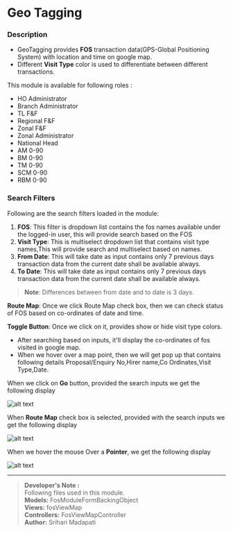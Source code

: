 # Geo Tagging 

### Description

* GeoTagging provides **FOS** transaction data(GPS-Global Positioning System) with location and time on google map.
* Different **Visit Type** color is used to differentiate between different transactions.

This module is available for following roles :

 * HO Administrator
 * Branch Administrator
 * TL F&F
 * Regional F&F
 * Zonal F&F
 * Zonal Administrator
 * National Head
 * AM 0-90
 * BM 0-90
 * TM 0-90
 * SCM 0-90
 * RBM 0-90

### Search Filters

Following are the search filters loaded in the module: 

1. **FOS**: This filter is dropdown list contains the fos names available under the logged-in user, this will provide search based on the FOS   
2. **Visit Type**: This is multiselect dropdown list that contains visit type names,This will provide search and multiselect based on names.     
3. **From Date**: This will take date as input contains only 7 previous days transaction data from the current date shall be available always.     
4. **To Date**: This will take date as input contains only 7 previous days transaction data from the current date shall be available always.    

> **Note**: Differences between from date and to date is 3 days.

**Route Map**: Once we click Route Map check box, then we can check status of FOS based on co-ordinates of date and time.

**Toggle Button**: Once we click on it, provides show or hide visit type colors.

* After searching based on inputs, it'll display the co-ordinates of fos visited in google map.
* When we hover over a map point, then we will get pop up that contains following details  Proposal/Enquiry No,Hirer name,Co Ordinates,Visit Type,Date.


When we click on **Go** button, provided the search inputs we get the following  display

![alt text](https://pocuat.magma.co.in:423/mcmsV3/Documents/images/geotagging1.png "Geo Tagging")

When **Route Map** check box is selected, provided with the search inputs we get the following display

![alt text](https://pocuat.magma.co.in:423/mcmsV3/Documents/images/geotagging2.png "Geo Tagging")

When we hover the mouse Over a **Pointer**, we get the following display

![alt text](https://pocuat.magma.co.in:423/mcmsV3/Documents/images/geotagging3.png "Geo Tagging")

---

> **Developer's Note :**      
Following files used in this module.     
**Models:** FosModuleFormBackingObject    
**Views:** fosViewMap    
**Controllers:** FosViewMapController    
**Author:** Srihari Madapati


